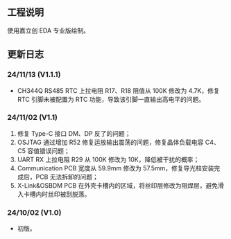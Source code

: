 ## 工程说明
使用嘉立创 EDA 专业版绘制。

## 更新日志

### 24/11/13 (V1.1.1)
- CH344Q RS485 RTC 上拉电阻 R17、R18 阻值从 100K 修改为 4.7K，修复 RTC 引脚未被配置为 RTC 功能，导致该引脚一直输出高电平的问题。

### 24/11/02 (V1.1)
1. 修复 Type-C 接口 DM、DP 反了的问题；
2. OSJTAG 通过增加 R52 修复运放输出震荡的问题，修复晶体负载电容 C4、C5 容值错误问题；
3. UART RX 上拉电阻 R29 从 100K 修改为 10K，降低被干扰的概率；
4. Communication PCB 宽度从 59.9mm 修改为 57.5mm，修复导光柱安装完成后，PCB 无法拆卸的问题；
5. X-Link&OSBDM PCB 在外壳卡槽内的区域，将丝印层修改为阻焊层，避免滑入卡槽内时丝印被刮脱落。

### 24/10/02 (V1.0)
- 初版。

